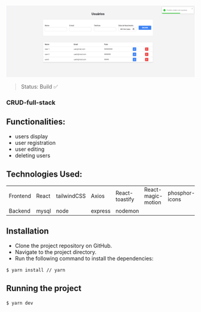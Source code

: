 <center><img src=".\src\assets\Screenshot_1.png"></center>

> Status: Build ✅

### CRUD-full-stack

## Functionalities:
 * users display
 * user registration
 * user editing
 * deleting users

## Technologies Used:

<table>
  <tr>
  <td>Frontend</th>
    <td>React</td>
    <td>tailwindCSS</td>
    <td>Axios</td>
    <td>React-toastify</td>
    <td>React-magic-motion</td>
    <td>phosphor-icons</td>
    <td>ESLint</td>
  </tr>
    <td>Backend</th>
    <td>mysql</td>
    <td>node</td>
    <td>express</td>
    <td>nodemon</td>
</table>

## Installation
  * Clone the project repository on GitHub.
  * Navigate to the project directory.
  * Run the following command to install the dependencies:

```
$ yarn install // yarn
```

## Running the project
```
$ yarn dev
```

